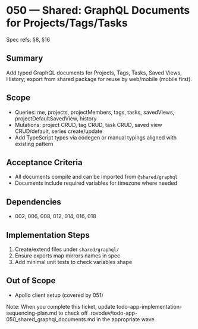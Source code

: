 # 050 — Shared: GraphQL Documents for Projects/Tags/Tasks

Spec refs: §8, §16

## Summary
Add typed GraphQL documents for Projects, Tags, Tasks, Saved Views, History; export from shared package for reuse by web/mobile (mobile first).

## Scope
- Queries: me, projects, projectMembers, tags, tasks, savedViews, projectDefaultSavedView, history
- Mutations: project CRUD, tag CRUD, task CRUD, saved view CRUD/default, series create/update
- Add TypeScript types via codegen or manual typings aligned with existing pattern

## Acceptance Criteria
- All documents compile and can be imported from `@shared/graphql`
- Documents include required variables for timezone where needed

## Dependencies
- 002, 006, 008, 012, 014, 016, 018

## Implementation Steps
1) Create/extend files under `shared/graphql/`
2) Ensure exports map mirrors names in spec
3) Add minimal unit tests to check variables shape

## Out of Scope
- Apollo client setup (covered by 051)


Note: When you complete this ticket, update todo-app-implementation-sequencing-plan.md to check off .rovodev/todo-app-050_shared_graphql_documents.md in the appropriate wave.
